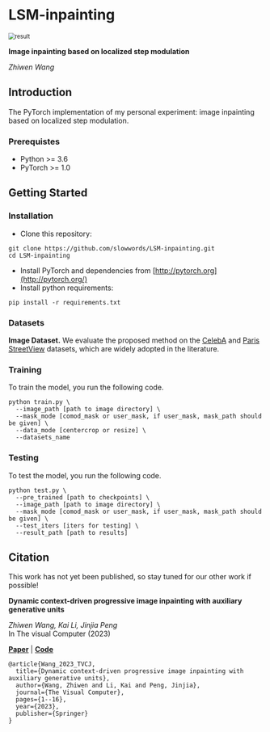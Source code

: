 # LSM-inpainting
<img src="./imgs/CelebA.png" alt="result" style="zoom:80%;" />

**Image inpainting based on localized step modulation**<br>

_Zhiwen Wang_<br>

## Introduction

The PyTorch implementation of my personal experiment: image inpainting based on localized step modulation.

### Prerequistes

- Python >= 3.6
- PyTorch >= 1.0

## Getting Started

### Installation

- Clone this repository:

```
git clone https://github.com/slowwords/LSM-inpainting.git
cd LSM-inpainting
```

- Install PyTorch and dependencies from [http://pytorch.org](http://pytorch.org/)
- Install python requirements:

```
pip install -r requirements.txt
```
### Datasets

**Image Dataset.** We evaluate the proposed method on the [CelebA](http://mmlab.ie.cuhk.edu.hk/projects/CelebA.html) and [Paris StreetView](https://github.com/pathak22/context-encoder) datasets, which are widely adopted in the literature.

### Training

To train the model, you run the following code.

```
python train.py \
  --image_path [path to image directory] \
  --mask_mode [comod_mask or user_mask, if user_mask, mask_path should be given] \
  --data_mode [centercrop or resize] \
  --datasets_name
```

### Testing

To test the model, you run the following code.

```
python test.py \
  --pre_trained [path to checkpoints] \
  --image_path [path to image directory] \
  --mask_mode [comod_mask or user_mask, if user_mask, mask_path should be given] \
  --test_iters [iters for testing] \
  --result_path [path to results]
```

## Citation

This work has not yet been published, so stay tuned for our other work if possible!

**Dynamic context-driven progressive image inpainting with auxiliary generative units**<br>

_Zhiwen Wang, Kai Li, Jinjia Peng_<br>
In The visual Computer (2023)

[**Paper**](https://link.springer.com/article/10.1007/s00371-023-03045-z) | [**Code**](https://github.com/slowwords/DCDPI.git)

```
@article{Wang_2023_TVCJ,
  title={Dynamic context-driven progressive image inpainting with auxiliary generative units},
  author={Wang, Zhiwen and Li, Kai and Peng, Jinjia},
  journal={The Visual Computer},
  pages={1--16},
  year={2023},
  publisher={Springer}
}
```
